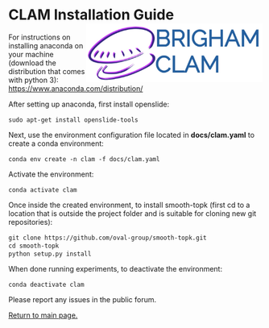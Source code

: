 CLAM Installation Guide <img src="logo.jpg" width="350px" align="right" />
===========
For instructions on installing anaconda on your machine (download the distribution that comes with python 3):
https://www.anaconda.com/distribution/

After setting up anaconda, first install openslide:
```shell
sudo apt-get install openslide-tools
```

Next, use the environment configuration file located in **docs/clam.yaml** to create a conda environment:
```shell
conda env create -n clam -f docs/clam.yaml
```

Activate the environment:
```shell
conda activate clam
```

Once inside the created environment, to install smooth-topk (first cd to a location that is outside the project folder and is suitable for cloning new git repositories):

```shell
git clone https://github.com/oval-group/smooth-topk.git
cd smooth-topk
python setup.py install
```

When done running experiments, to deactivate the environment:
```shell
conda deactivate clam
```
Please report any issues in the public forum.

[Return to main page.](README.md)
